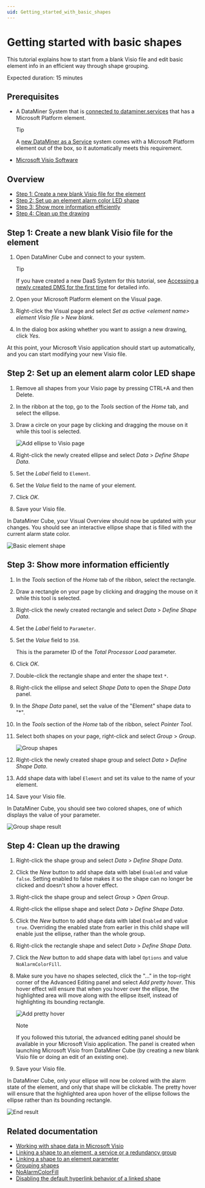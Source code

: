 ```yaml
---
uid: Getting_started_with_basic_shapes
---
```

# Getting started with basic shapes

This tutorial explains how to start from a blank Visio file and edit basic element info in an efficient way through shape grouping.

Expected duration: 15 minutes

## Prerequisites

- A DataMiner System that is [connected to dataminer.services](xref:Connecting_your_DataMiner_System_to_the_cloud) that has a Microsoft Platform element.

  > [!TIP]
  > A [new DataMiner as a Service](xref:Creating_a_DMS_on_dataminer_services) system comes with a Microsoft Platform element out of the box, so it automatically meets this requirement.
- [Microsoft Visio Software](https://www.microsoft.com/microsoft-365/visio/flowchart-software)

## Overview

- [Step 1: Create a new blank Visio file for the element](#step-1-create-a-new-blank-visio-file-for-the-element)
- [Step 2: Set up an element alarm color LED shape](#step-2-set-up-an-element-alarm-color-led-shape)
- [Step 3: Show more information efficiently](#step-3-show-more-information-efficiently)
- [Step 4: Clean up the drawing](#step-4-clean-up-the-drawing)

## Step 1: Create a new blank Visio file for the element

1. Open DataMiner Cube and connect to your system.

   > [!TIP]
   > If you have created a new DaaS System for this tutorial, see [Accessing a newly created DMS for the first time](xref:Accessing_a_new_DMS) for detailed info.
1. Open your Microsoft Platform element on the Visual page.

1. Right-click the Visual page and select *Set as active \<element name> element Visio file* > *New blank*.

1. In the dialog box asking whether you want to assign a new drawing, click *Yes*.

At this point, your Microsoft Visio application should start up automatically, and you can start modifying your new Visio file.

## Step 2: Set up an element alarm color LED shape

1. Remove all shapes from your Visio page by pressing CTRL+A and then Delete.

1. In the ribbon at the top, go to the *Tools* section of the *Home* tab, and select the ellipse.

1. Draw a circle on your page by clicking and dragging the mouse on it while this tool is selected.

   ![Add ellipse to Visio page](~/user-guide/images/AddEllipseToVisioPage.gif)

1. Right-click the newly created ellipse and select *Data* > *Define Shape Data*.

1. Set the *Label* field to `Element`.

1. Set the *Value* field to the name of your element.

1. Click *OK*.

1. Save your Visio file.

In DataMiner Cube, your Visual Overview should now be updated with your changes. You should see an interactive ellipse shape that is filled with the current alarm state color.

![Basic element shape](~/user-guide/images/BasicElementShape.webp)

## Step 3: Show more information efficiently

1. In the *Tools* section of the *Home* tab of the ribbon, select the rectangle.

1. Draw a rectangle on your page by clicking and dragging the mouse on it while this tool is selected.

1. Right-click the newly created rectangle and select *Data* > *Define Shape Data*.

1. Set the *Label* field to `Parameter`.

1. Set the *Value* field to `350`.

   This is the parameter ID of the *Total Processor Load* parameter.

1. Click *OK*.

1. Double-click the rectangle shape and enter the shape text `*`.

1. Right-click the ellipse and select *Shape Data* to open the *Shape Data* panel.

1. In the *Shape Data* panel, set the value of the "Element" shape data to "*".

1. In the *Tools* section of the *Home* tab of the ribbon, select *Pointer Tool*.

1. Select both shapes on your page, right-click and select *Group* > *Group*.

   ![Group shapes](~/user-guide/images/GroupShapes.gif)

1. Right-click the newly created shape group and select *Data* > *Define Shape Data*.

1. Add shape data with label `Element` and set its value to the name of your element.

1. Save your Visio file.

In DataMiner Cube, you should see two colored shapes, one of which displays the value of your parameter.

![Group shape result](~/user-guide/images/GroupShapeResult.webp)

## Step 4: Clean up the drawing

1. Right-click the shape group and select *Data* > *Define Shape Data*.

1. Click the *New* button to add shape data with label `Enabled` and value `false`. Setting enabled to false makes it so the shape can no longer be clicked and doesn't show a hover effect.

1. Right-click the shape group and select *Group* > *Open Group*.

1. Right-click the ellipse shape and select *Data* > *Define Shape Data*.

1. Click the *New* button to add shape data with label `Enabled` and value `true`. Overriding the enabled state from earlier in this child shape will enable just the ellipse, rather than the whole group.

1. Right-click the rectangle shape and select *Data* > *Define Shape Data*.

1. Click the *New* button to add shape data with label `Options` and value `NoAlarmColorFill`.

1. Make sure you have no shapes selected, click the "..." in the top-right corner of the Advanced Editing panel and select *Add pretty hover*. This hover effect will ensure that when you hover over the ellipse, the highlighted area will move along with the ellipse itself, instead of highlighting its bounding rectangle.

   ![Add pretty hover](~/user-guide/images/AddPrettyHover.gif)

   > [!NOTE]
   > If you followed this tutorial, the advanced editing panel should be available in your Microsoft Visio application. The panel is created when launching Microsoft Visio from DataMiner Cube (by creating a new blank Visio file or doing an edit of an existing one).

1. Save your Visio file.

In DataMiner Cube, only your ellipse will now be colored with the alarm state of the element, and only that shape will be clickable. The pretty hover will ensure that the highlighted area upon hover of the ellipse follows the ellipse rather than its bounding rectangle.

![End result](~/user-guide/images/Endresult.webp)

## Related documentation

- [Working with shape data in Microsoft Visio](xref:Working_with_shape_data_in_Microsoft_Visio)
- [Linking a shape to an element, a service or a redundancy group](xref:Linking_a_shape_to_an_element_a_service_or_a_redundancy_group)
- [Linking a shape to an element parameter](xref:Linking_a_shape_to_an_element_parameter)
- [Grouping shapes](xref:Grouping_shapes)
- [NoAlarmColorFill](xref:Overview_of_page_and_shape_options#noalarmcolorfill)
- [Disabling the default hyperlink behavior of a linked shape](xref:Disabling_the_default_hyperlink_behavior_of_a_linked_shape)
